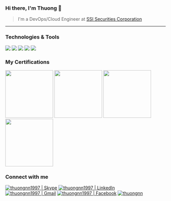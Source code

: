 ### Hi there, I'm Thuong 👋

> I'm a DevOps/Cloud Engineer at [SSI Securities Corporation](https://ssi.com.vn)
---
### Technologies & Tools
![](https://img.shields.io/badge/OS-Linux-FCC624?style=flat&logo=linux&logoColor=white)
![](https://img.shields.io/badge/Code-Golang-00ADD8?style=flat&logo=go&logoColor=white)
![](https://img.shields.io/badge/Tools-Docker-2496ED?style=flat&logo=docker&logoColor=white)
![](https://img.shields.io/badge/Tools-Kubernetes-326CE5?style=flat&logo=kubernetes&logoColor=white)
![](https://img.shields.io/badge/Cloud-Google_Cloud-4285F4?style=flat&logo=google-cloud&logoColor=white)

### My Certifications
[<img src="https://images.credly.com/size/340x340/images/5426612d-4ded-4408-bfaa-dbe3210f9cf9/LF_logobadge.png" width="150" height="150" />](https://www.credly.com/badges/72990811-87ef-458e-990a-ee661a6b4054)
[<img src="https://api.accredible.com/v1/frontend/credential_website_embed_image/badge/60000441" width="150" height="150" />](https://www.credential.net/3e118faa-5902-4a4c-9eab-b652c75c0d82)
[<img src="https://api.accredible.com/v1/frontend/credential_website_embed_image/badge/61633749" width="150" height="150" />](https://www.credential.net/8151bf00-7ede-4f44-9899-863926ad504a)
[<img src="https://api.accredible.com/v1/frontend/credential_website_embed_image/badge/63329675" width="150" height="150" />](https://www.credential.net/ee335cca-e275-4869-ad8a-6d94765ab467)

### Connect with me
[<img alt="thuongnn1997 | Skype" src="https://img.shields.io/badge/-Skype-00AFF0?style=flat&logo=Skype&logoColor=white" />][skype]
[<img alt="thuongnn1997 | LinkedIn" src="https://img.shields.io/badge/-Linkedin-0A66C2?style=flat&logo=Linkedin&logoColor=white" />][linkedin]
[<img alt="thuongnn1997 | Gmail" src="https://img.shields.io/badge/-Gmail-EA4335?style=flat&logo=Gmail&logoColor=white" />][gmail]
[<img alt="thuongnn1997 | Facebook" src="https://img.shields.io/badge/-Facebook-1877F2?style=flat&logo=Facebook&logoColor=white" />][facebook]
[<img src="https://img.shields.io/badge/-Medium-000000?style=flat&logo=Medium&logoColor=#000000" alt="thuongnn" />][website]

[website]: https://thuongnn.medium.com
[linkedin]: https://linkedin.com/in/thuongnn
[skype]: https://join.skype.com/invite/nrivoAfXgTiV
[gmail]: mailto:thuongnn1997@gmail.com
[facebook]: https://facebook.com/thuongnn97
